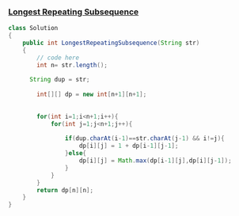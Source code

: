 ### [Longest Repeating Subsequence](https://www.geeksforgeeks.org/problems/longest-repeating-subsequence2004/1)

```java
class Solution
{
    public int LongestRepeatingSubsequence(String str)
    {
        // code here
        int n= str.length();
        
      String dup = str;
        
        int[][] dp = new int[n+1][n+1];
        
        
        for(int i=1;i<n+1;i++){
            for(int j=1;j<n+1;j++){
                
                if(dup.charAt(i-1)==str.charAt(j-1) && i!=j){
                    dp[i][j] = 1 + dp[i-1][j-1];
                }else{
                    dp[i][j] = Math.max(dp[i-1][j],dp[i][j-1]);
                }
            }
        }
        return dp[n][n];
    }
}
```
